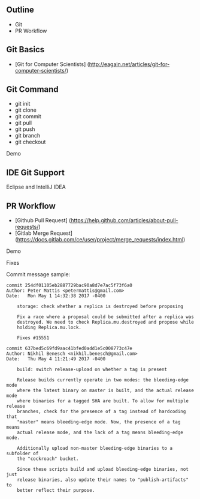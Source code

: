 ## Outline
- Git
- PR Workflow

## Git Basics
- [Git for Computer Scientists]
  (http://eagain.net/articles/git-for-computer-scientists/)

## Git Command
- git init
- git clone
- git commit
- git pull
- git push
- git branch
- git checkout

Demo

## IDE Git Support
Eclipse and IntelliJ IDEA

## PR Workflow
- [Github Pull Request]
  (https://help.github.com/articles/about-pull-requests/)
- [Gitlab Merge Request]
  (https://docs.gitlab.com/ce/user/project/merge_requests/index.html)

Demo

Fixes

Commit message sample:

```
commit 254df01105eb2887729bac90a8d7e7ac5f73f6a0
Author: Peter Mattis <petermattis@gmail.com>
Date:   Mon May 1 14:32:38 2017 -0400

    storage: check whether a replica is destroyed before proposing

    Fix a race where a proposal could be submitted after a replica was
    destroyed. We need to check Replica.mu.destroyed and propose while
    holding Replica.mu.lock.

    Fixes #15551

```

```
commit 637bed5c69fd9aac41bfed0add1e5c008773c47e
Author: Nikhil Benesch <nikhil.benesch@gmail.com>
Date:   Thu May 4 11:21:49 2017 -0400

    build: switch release-upload on whether a tag is present

    Release builds currently operate in two modes: the bleeding-edge mode
    where the latest binary on master is built, and the actual release mode
    where binaries for a tagged SHA are built. To allow for multiple release
    branches, check for the presence of a tag instead of hardcoding that
    "master" means bleeding-edge mode. Now, the presence of a tag means
    actual release mode, and the lack of a tag means bleeding-edge mode.

    Additionally upload non-master bleeding-edge binaries to a subfolder of
    the "cockroach" bucket.

    Since these scripts build and upload bleeding-edge binaries, not just
    release binaries, also update their names to "publish-artifacts" to
    better reflect their purpose.
```

